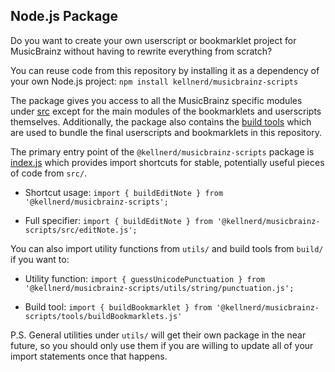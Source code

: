 ## Node.js Package

Do you want to create your own userscript or bookmarklet project for MusicBrainz without having to rewrite everything from scratch?

You can reuse code from this repository by installing it as a dependency of your own Node.js project:
`npm install kellnerd/musicbrainz-scripts`

The package gives you access to all the MusicBrainz specific modules under [src](src/) except for the main modules of the bookmarklets and userscripts themselves.
Additionally, the package also contains the [build tools](tools/) which are used to bundle the final userscripts and bookmarklets in this repository.

The primary entry point of the `@kellnerd/musicbrainz-scripts` package is [index.js](index.js) which provides import shortcuts for stable, potentially useful pieces of code from `src/`.

- Shortcut usage: `import { buildEditNote } from '@kellnerd/musicbrainz-scripts';`

- Full specifier: `import { buildEditNote } from '@kellnerd/musicbrainz-scripts/src/editNote.js';`

You can also import utility functions from `utils/` and build tools from `build/` if you want to:

- Utility function: `import { guessUnicodePunctuation } from '@kellnerd/musicbrainz-scripts/utils/string/punctuation.js';`

- Build tool: `import { buildBookmarklet } from '@kellnerd/musicbrainz-scripts/tools/buildBookmarklets.js'`

P.S. General utilities under `utils/` will get their own package in the near future, so you should only use them if you are willing to update all of your import statements once that happens.
